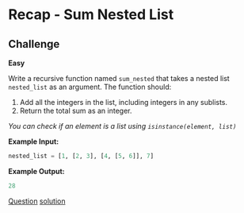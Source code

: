 # Recap - Sum Nested List

## Challenge

**Easy**

Write a recursive function named `sum_nested` that takes a nested list `nested_list` as an argument. The function should:

1. Add all the integers in the list, including integers in any sublists.
2. Return the total sum as an integer.

*You can check if an element is a list using `isinstance(element, list)`*

**Example Input:**

```python
nested_list = [1, [2, 3], [4, [5, 6]], 7]
```

**Example Output:**

```python
28
```

[Question](q.py) [solution](solution.py)